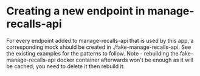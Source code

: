 
# Creating a new endpoint in manage-recalls-api
For every endpoint added to manage-recalls-api that is used by this app, a corresponding mock should be created in ./fake-manage-recalls-api. See the existing examples for the patterns to follow.
Note - rebuilding the fake-manage-recalls-api docker container afterwards won't be enough as it will be cached; you need to delete it then rebuild it.
